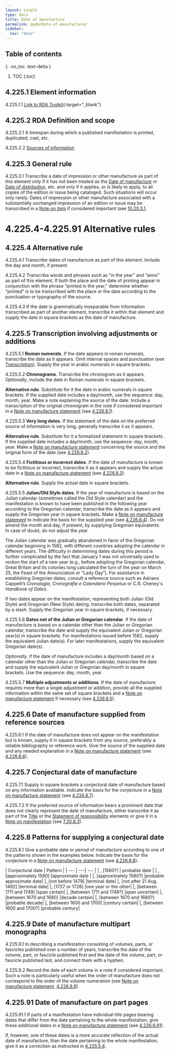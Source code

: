 ```yaml
---
layout: single
type: docs
title: Date of manufacture
permalink: ppdm/Date-of-manufacture/
sidebar:
  nav: "docs"
---
```


## Table of contents
{: .no_toc .text-delta }

1. TOC
{:toc}

## 4.225.1 Element information

<a name="4.225.1.1">4.225.1.1</a> [Link to RDA Toolkit](https://beta.rdatoolkit.org/Content/Index?externalId=en-US_ala-f6396d3f-6883-3ad2-84f1-d0714cfd42a0){:target="_blank"}

## 4.225.2 RDA Definition and scope

<a name="4.225.2.1">4.225.2.1</a> A timespan during which a published manifestation is printed, duplicated, cast, etc.

<a name="4.225.2.2">4.225.2.2</a> [Sources of information](/DCRMR/ppdm/)

## 4.225.3 General rule

<a name="4.225.3.1">4.225.3.1</a> Transcribe a date of impression or other manufacture as part of this element only if it has not been treated as the [Date of manufacture](/DCRMR/ppdm/Date-of-manufacture/) or [Date of distribution](/DCRMR/ppdm/Date-of-distribution/), etc. and only if it applies, or is likely to apply, to all copies of the edition or issue being cataloged. Such situations will occur only rarely. Dates of impression or other manufacture associated with a substantially unchanged impression of an edition or issue may be transcribed in a [Note on item](/DCRMR/notes-on-items/Note-on-item/) if considered important (see [10.20.3.1](/DCRMR/notes-on-items/Note-on-item/#10.20.3.1).

# 4.225.4-4.225.91 Alternative rules

## 4.225.4 Alternative rule

<a name="4.225.4.1">4.225.4.1</a> Transcribe dates of manufacture as part of this element. Include the day and month, if present.

<a name="4.225.4.2">4.225.4.2</a> Transcribe words and phrases such as “in the year” and “anno” as part of this element. If both the place and the date of printing appear in conjunction with the phrase “printed in the year,” determine whether “printed” is to be transcribed with the place or the date according to the punctuation or typography of the source.

<a name="4.225.4.3">4.225.4.3</a> If the date is grammatically inseparable from information transcribed as part of another element, transcribe it within that element and supply the date in square brackets as the date of manufacture.

## 4.225.5 Transcription involving adjustments or additions

<a name="4.225.5.1">4.225.5.1</a> **Roman numerals**. If the date appears in roman numerals, transcribe the date as it appears. Omit internal spaces and punctuation (see [Transcription](/DCRMR/general-rules/Transcription/)). Supply the year in arabic numerals in square brackets.

<a name="4.225.5.2">4.225.5.2</a> **Chronograms**. Transcribe the chronogram as it appears. *Optionally*, include the date in Roman numerals in square brackets.

**Alternative rule**. Substitute for it the date in arabic numerals in square brackets. If the supplied date includes a day/month, use the sequence: day, month, year. Make a note explaining the source of the date. Include a transcription of the original chronogram in the note if considered important in a [Note on manufacture statement](/DCRMR/ppdm/Note-on-manufacture-statement/) (see [4.226.8.1](/DCRMR/ppdm/Note-on-manufacture-statement/#4.226.8.1)).

<a name="4.225.5.3">4.225.5.3</a> **Very long dates**. If the statement of the date on the preferred source of information is very long, generally transcribe it as it appears. 

**Alternative rule**. Substitute for it a formalized statement in square brackets. If the supplied date includes a day/month, use the sequence: day, month, year. Make a [Note on manufacture statement](/DCRMR/ppdm/Note-on-manufacture-statement/) concerning the source and the original form of the date (see [4.226.8.2](/DCRMR/ppdm/Note-on-manufacture-statement/#4.226.8.2)).

<a name="4.225.5.4">4.225.5.4</a> **Fictitious or incorrect dates**. If the date of manufacture is known to be fictitious or incorrect, transcribe it as it appears and supply the actual date in a [Note on manufacture statement](/DCRMR/ppdm/Note-on-manufacture-statement/) (see [4.226.8.3](/DCRMR/ppdm/Note-on-manufacture-statement/#4.226.8.3)).

**Alternative rule**. Supply the actual date in square brackets.

<a name="4.225.5.5">4.225.5.5</a> **Julian/Old Style dates**. If the year of manufacture is based on the Julian calendar (sometimes called the Old Style calendar) and the manifestation is known to have been published in the following year according to the Gregorian calendar, transcribe the date as it appears and supply the Gregorian year in square brackets.  Make a [Note on manufacture statement](/DCRMR/ppdm/Note-on-manufacture-statement/) to indicate the basis for the supplied year (see [4.226.8.4](/DCRMR/ppdm/Note-on-manufacture-statement/#4.226.8.4)). Do not amend the month and day, if present, by supplying Gregorian equivalents. In case of doubt, do not adjust the year.

The Julian calendar was gradually abandoned in favor of the Gregorian calendar beginning in 1582, with different countries adopting the calendar in different years. The difficulty in determining dates during this period is further complicated by the fact that January 1 was not universally used to reckon the start of a new year (e.g., before adopting the Gregorian calendar, Great Britain and its colonies long calculated the turn of the year on March 25, the Feast of the Annunciation or “Lady Day”). For assistance in establishing Gregorian dates, consult a reference source such as Adriano Cappelli’s *Cronologia, Cronografia e Calendario Perpetuo* or C.R. Cheney's *Handbook of Dates*.

If two dates appear on the manifestation, representing both Julian (Old Style) and Gregorian (New Style) dating, transcribe both dates, separated by a slash. Supply the Gregorian year in square brackets, if necessary.

<a name="4.225.5.6">4.225.5.6</a> **Dates not of the Julian or Gregorian calendar**.  If the date of manufacture is based on a calendar other than the Julian or Gregorian calendar, transcribe the date and supply the equivalent Julian or Gregorian year(s) in square brackets.  For manifestations issued before 1582, supply the equivalent Julian date(s). For later manifestations, supply the equivalent Gregorian date(s).

*Optionally*, if the date of manufacture includes a day/month based on a calendar other than the Julian or Gregorian calendar, transcribe the date and supply the equivalent Julian or Gregorian day/month in square brackets. Use the sequence: day, month, year.

<a name="4.225.5.7">4.225.5.7</a> **Multiple adjustments or additions**. If the date of manufacture requires more than a single adjustment or addition, provide all the supplied information within the same set of square brackets and a [Note on manufacture statement](/DCRMR/ppdm/Note-on-manufacture-statement/) if necessary (see [4.226.8.5](/DCRMR/ppdm/Note-on-manufacture-statement/#4.226.8.5)).

## 4.225.6 Date of manufacture supplied from reference sources

<a name="4.225.6.1">4.225.6.1</a> If the date of manufacture does not appear on the manifestation but is known, supply it in square brackets from any source, preferably a reliable bibliography or reference work. Give the source of the supplied date and any needed explanation in a [Note on manufacture statement](/DCRMR/ppdm/Note-on-manufacture-statement/) (see [4.226.8.6](/DCRMR/ppdm/Note-on-manufacture-statement/#4.226.8.6)).

## 4.225.7 Conjectural date of manufacture

<a name="4.225.7.1">4.225.7.1</a> Supply in square brackets a conjectural date of manufacture based on any information available. Indicate the basis for the conjecture in a [Note on manufacture statement](/DCRMR/ppdm/Note-on-manufacture-statement/) (see [4.226.8.7](/DCRMR/ppdm/Note-on-manufacture-statement/#4.226.8.7)).

<a name="4.225.7.2">4.225.7.2</a> If the preferred source of information bears a prominent date that does not clearly represent the date of manufacture, either transcribe it as part of the [Title](/DCRMR/title/) or the [Statement of responsibility](/DCRMR/sor/) elements or give it in a [Note on manifestation](/DCRMR/other-notes/Note-on-manifestation/) (see [7.20.8.3](/DCRMR/other-notes/Note-on-manifestation/#7.20.8.3)).

## 4.225.8 Patterns for supplying a conjectural date

<a name="4.225.8.1">4.225.8.1</a> Give a probable date or period of manufacture according to one of the patterns shown in the examples below. Indicate the basis for the conjecture in a [Note on manufacture statement](/DCRMR/ppdm/Note-on-manufacture-statement/) (see [4.226.8.8](/DCRMR/ppdm/Note-on-manufacture-statement/#4.226.8.8)).

| Conjectural date | Pattern |
| --- | ---| --- |
| , [1560?]	| probable date | 
| , [approximately 1580] |approximate date | 
|, [approximately 1580?] |probable approximate date|
|, [not before 1479] |terminal date|
|, [not after 21 Aug. 1492]	|terminal date|
|, [1727 or 1728] |one year or the other|
|, [between 1711 and 1749] |span certain|
|, [between 1711 and 1749?] |span uncertain|
|, [between 1670 and 1680] |decade certain|
|, [between 1670 and 1680?] |probable decade|
|, [between 1600 and 1700] |century certain|
|, [between 1600 and 1700?] |probable century|

## 4.225.9 Date of manufacture multipart monographs

<a name="4.225.9.1">4.225.9.1</a> In describing a manifestation consisting of volumes, parts, or fascicles published over a number of years, transcribe the date of the volume, part, or fascicle published first and the date of the volume, part, or fascicle published last, and connect them with a hyphen.

<a name="4.225.9.2">4.225.9.2</a> Record the date of each volume in a note if considered important. Such a note is particularly useful when the order of manufacture does not correspond to the order of the volume numeration (see [Note on manufacture statement](/DCRMR/ppdm/Note-on-manufacture-statement/), [4.226.8.9](/DCRMR/ppdm/Note-on-manufacture-statement/#4.226.8.9)).

## 4.225.91 Date of manufacture on part pages

<a name="4.225.91.1">4.225.91.1</a> If parts of a manifestation have individual title pages bearing dates that differ from the date pertaining to the whole manifestation, give these additional dates in a [Note on manufacture statement](/DCRMR/ppdm/Note-on-manufacture-statement/) (see [4.226.8.91](/DCRMR/ppdm/Note-on-manufacture-statement/#4.226.8.91)). 

If, however, one of these dates is a more accurate reflection of the actual date of manufacture, than the date pertaining to the whole manifestation, give it as a correction as instructed in [4.225.5.4](#4.225.5.4).